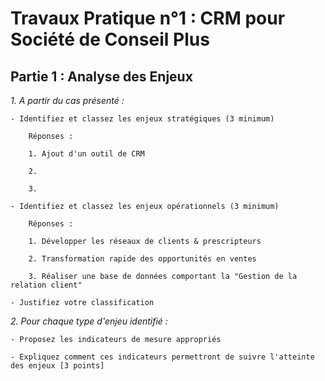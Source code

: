 # Travaux Pratique n°1 : CRM pour Société de Conseil Plus

## Partie 1 : Analyse des Enjeux

*1. A partir du cas présenté :*

    - Identifiez et classez les enjeux stratégiques (3 minimum)
    
        Réponses :

        1. Ajout d'un outil de CRM

        2. 

        3.  

    - Identifiez et classez les enjeux opérationnels (3 minimum)

        Réponses :

        1. Développer les réseaux de clients & prescripteurs
        
        2. Transformation rapide des opportunités en ventes

        3. Réaliser une base de données comportant la "Gestion de la relation client"
    
    - Justifiez votre classification

*2. Pour chaque type d'enjeu identifié :*

    - Proposez les indicateurs de mesure appropriés
    
    - Expliquez comment ces indicateurs permettront de suivre l'atteinte des enjeux [3 points]